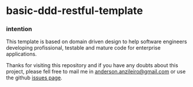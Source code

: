 # basic-ddd-restful-template

### intention

This template is based on domain driven design to help software engineers developing profissional, testable and mature code for enterprise applications.

Thanks for visiting this repository and if you have any doubts about this project,
please fell free to mail me in anderson.anzileiro@gmail.com or use the github [issues page](https://github.com/anzileiro/get-tweets/issues).
